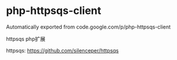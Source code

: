 # php-httpsqs-client
Automatically exported from code.google.com/p/php-httpsqs-client

httpsqs php扩展

httpsqs: https://github.com/silenceper/httpsqs
